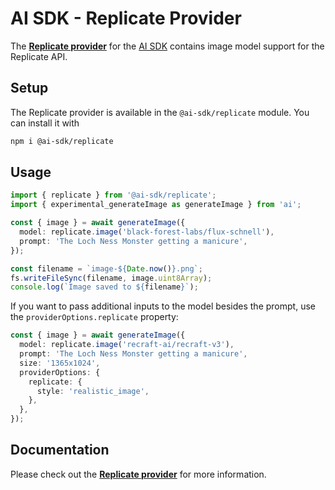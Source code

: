 # AI SDK - Replicate Provider

The **[Replicate provider](https://ai-sdk.dev/providers/ai-sdk-providers/replicate)** for the [AI SDK](https://ai-sdk.dev/docs) contains image model support for the Replicate API.

## Setup

The Replicate provider is available in the `@ai-sdk/replicate` module. You can install it with

```bash
npm i @ai-sdk/replicate
```

## Usage

```ts
import { replicate } from '@ai-sdk/replicate';
import { experimental_generateImage as generateImage } from 'ai';

const { image } = await generateImage({
  model: replicate.image('black-forest-labs/flux-schnell'),
  prompt: 'The Loch Ness Monster getting a manicure',
});

const filename = `image-${Date.now()}.png`;
fs.writeFileSync(filename, image.uint8Array);
console.log(`Image saved to ${filename}`);
```

If you want to pass additional inputs to the model besides the prompt, use the `providerOptions.replicate` property:

```ts
const { image } = await generateImage({
  model: replicate.image('recraft-ai/recraft-v3'),
  prompt: 'The Loch Ness Monster getting a manicure',
  size: '1365x1024',
  providerOptions: {
    replicate: {
      style: 'realistic_image',
    },
  },
});
```

## Documentation

Please check out the **[Replicate provider](https://ai-sdk.dev/providers/ai-sdk-providers/replicate)** for more information.

